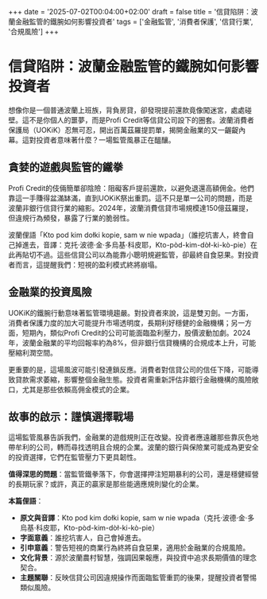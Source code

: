 +++
date = '2025-07-02T00:04:00+02:00'
draft = false
title = '信貸陷阱：波蘭金融監管的鐵腕如何影響投資者'
tags = ['金融監管', '消費者保護', '信貸行業', '合規風險']
+++


# 信貸陷阱：波蘭金融監管的鐵腕如何影響投資者

想像你是一個普通波蘭上班族，背負房貸，卻發現提前還款竟像闖迷宮，處處碰壁。這不是你個人的噩夢，而是Profi Credit等信貸公司設下的圈套。波蘭消費者保護局（UOKiK）忍無可忍，開出百萬茲羅提罰單，揭開金融業的又一齷齪內幕。這對投資者意味著什麼？一場監管風暴正在醞釀。

## 貪婪的遊戲與監管的鐵拳

Profi Credit的伎倆簡單卻陰險：阻礙客戶提前還款，以避免退還高額佣金。他們靠這一手賺得盆滿缽滿，直到UOKiK祭出重罰。這不只是單一公司的問題，而是波蘭非銀行信貸行業的縮影。2024年，波蘭消費信貸市場規模達150億茲羅提，但違規行為頻發，暴露了行業的脆弱性。

波蘭俚語「Kto pod kim dołki kopie, sam w nie wpada」（誰挖坑害人，終會自己掉進去，音譯：克托·波德·金·多烏基·科皮耶，Kto-pòd-kim-dòł-ki-kò-pie）在此再貼切不過。這些信貸公司以為能靠小聰明規避監管，卻最終自食惡果。對投資者而言，這提醒我們：短視的盈利模式終將崩塌。

## 金融業的投資風險

UOKiK的鐵腕行動意味著監管環境趨嚴。對投資者來說，這是雙刃劍。一方面，消費者保護力度的加大可能提升市場透明度，長期利好穩健的金融機構；另一方面，短期內，類似Profi Credit的公司可能面臨盈利壓力，股價波動加劇。2024年，波蘭金融業的平均回報率約為8%，但非銀行信貸機構的合規成本上升，可能壓縮利潤空間。

更重要的是，這場風波可能引發連鎖反應。消費者對信貸公司的信任下降，可能導致貸款需求萎縮，影響整個金融生態。投資者需重新評估非銀行金融機構的風險敞口，尤其是那些依賴高佣金模式的企業。

## 故事的啟示：謹慎選擇戰場

這場監管風暴告訴我們，金融業的遊戲規則正在改變。投資者應遠離那些靠灰色地帶牟利的公司，轉而尋找透明且合規的企業。波蘭的銀行與保險業可能成為更安全的投資選擇，它們在監管壓力下更具韌性。

**值得深思的問題**：當監管鐵拳落下，你會選擇押注短期暴利的公司，還是穩健經營的長期玩家？或許，真正的贏家是那些能適應規則變化的企業。

**本篇俚語**：  
- **原文與音譯**：Kto pod kim dołki kopie, sam w nie wpada（克托·波德·金·多烏基·科皮耶，Kto-pòd-kim-dòł-ki-kò-pie）  
- **字面意義**：誰挖坑害人，自己會掉進去。  
- **引申意義**：警告短視的商業行為終將自食惡果，適用於金融業的合規風險。  
- **文化背景**：源於波蘭農村智慧，強調因果報應，與投資中追求長期價值的理念契合。  
- **主題關聯**：反映信貸公司因違規操作而面臨監管重罰的後果，提醒投資者警惕類似風險。
